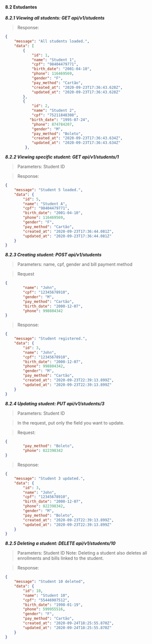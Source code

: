 #### 8.2 Estudantes

  ***8.2.1 Viewing all students: GET api/v1/students***

>   Response:

```json
{
    "message": "All students loaded.",
    "data": [
        {
            "id": 1,
            "name": "Student 1",
            "cpf": "98404479771",
            "birth_date": "2001-04-10",
            "phone": 116469569,
            "gender": "F",
            "pay_method": "Cartão",
            "created_at": "2020-09-23T17:36:43.628Z",
            "updated_at": "2020-09-23T17:36:43.628Z"
        },
        {
            "id": 2,
            "name": "Student 2",
            "cpf": "75211848308",
           "birth_date": "1995-07-24",
            "phone": 874784207,
            "gender": "M",
            "pay_method": "Boleto",
            "created_at": "2020-09-23T17:36:43.634Z",
            "updated_at": "2020-09-23T17:36:43.634Z"
         },
```

  ***8.2.2 Viewing specific student: GET api/v1/students/1***

>   Parameters: Student ID

>   Response: 

```json
{
    "message": "Student 5 loaded.",
    "data": {
        "id": 5,
        "name": "Student A",
        "cpf": "98404479771",
        "birth_date": "2001-04-10",
        "phone": 116469569,
        "gender": "F",
        "pay_method": "Cartão",
        "created_at": "2020-09-23T17:36:44.081Z",
        "updated_at": "2020-09-23T17:36:44.081Z"
    }
}
```

  ***8.2.3 Creating student: POST api/v1/students***

>   Parameters: name, cpf, gender and bill payment method 

>   Request

```json
{
        "name": "John",
        "cpf": "12345678910",
        "gender": "M",
        "pay_method": "Cartão",
        "birth_date": "2000-12-07",
        "phone": 998804342
}
```

>  Response: 

```json
{
    "message": "Student registered.",
    "data": {
        "id": 3,
        "name": "John",
        "cpf": "12345678910",
        "birth_date": "2000-12-07",
        "phone": 998804342,
        "gender": "M",
        "pay_method": "Cartão",
        "created_at": "2020-09-23T22:39:13.899Z",
        "updated_at": "2020-09-23T22:39:13.899Z"
    }
}
```

  ***8.2.4 Updating student: PUT api/v1/students/3***

>   Parameters: Student ID

>   In the request, put only the field you want to update.

>   Request:

```json
{
        "pay_method": "Boleto",
        "phone": 822398342
}
```

>   Response:

```json
{
    "message": "Student 3 updated.",
    "data": {
        "id": 3,
        "name": "John",
        "cpf": "12345678910",
        "birth_date": "2000-12-07",
        "phone": 822398342,
        "gender": "M",
        "pay_method": "Boleto",
        "created_at": "2020-09-23T22:39:13.899Z",
        "updated_at": "2020-09-23T22:39:13.899Z"
    }
}
```

  ***8.2.5 Deleting a student: DELETE api/v1/students/10***

>   Parameters: Student ID
>   Note: Deleting a student also deletes all enrollments and bills linked to the student.

>   Response:

```json
{
    "message": "Student 10 deleted",
    "data": {
        "id": 10,
        "name": "Student 10",
        "cpf": "55446907512",
        "birth_date": "1998-01-19",
        "phone": 599955516,
        "gender": "F",
        "pay_method": "Cartão",
        "created_at": "2020-09-24T18:25:55.870Z",
        "updated_at": "2020-09-24T18:25:55.870Z"
    }
}
```